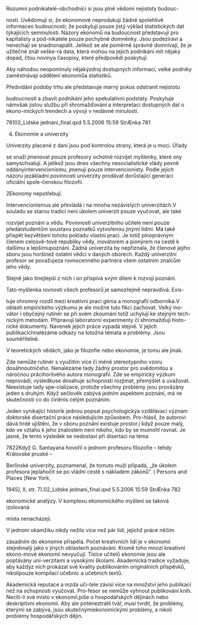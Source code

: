 
Rozumní podnikatelé-obchodníci si jsou plně vědomi nejistoty budouc-

nosti. Uvědomují si, že ekonomové neprodukují žádné spolehlivé informaceo budoucnosti; že poskytují pouze jistý výklad statistických dat týkajících seminulosti. Názory ekonomů na budoucnost představují pro kapitalisty a pod-nikatele pouze pochybné domněnky. Jsou podezíraví a nenechají se snadnonapálit. Jelikož se ale poměrně správně domnívají, že je užitečné znát veške-rá data, která mohou na jejich podnikání mít nějaký dopad, čtou novinya časopisy, které předpovědi poskytují.

Aby náhodou neopominuly nějakýzdroj dostupných informací, velké podniky zaměstnávají oddělení ekonomůa statistiků.

Předvídání podoby trhu ale představuje marný pokus odstranit nejistotu

budoucnosti a zbavit podnikání jeho spekulativní podstaty. Poskytuje námvšak jistou službu při shromažďování a interpretaci dostupných dat o ekono-mických trendech a vývoji v nedávné minulosti.

78102_Lidske jednani_final.qxd 5.5.2006 15:59 StrÆnka 781

4. Ekonomie a univerzity

Univerzity placené z daní jsou pod kontrolou strany, která je u moci. Úřady

se snaží jmenovat pouze profesory ochotné rozvíjet myšlenky, které ony samyschvalují. A jelikož jsou dnes všechny nesocialistické vlády pevně oddányintervencionismu, jmenují pouze intervencionisty. Podle jejich názoru jezákladní povinností univerzity prodávat dorůstající generaci oficiální spole-čenskou filozofii.

2Ekonomy nepotřebují.

Intervencionismus ale převládá i na mnoha nezávislých univerzitách.V souladu se starou tradicí není úkolem univerzit pouze vyučovat, ale také

rozvíjet poznání a vědu. Povinností univerzitního učitele není pouze předatstudentům soustavu poznatků vytvořenou jinými lidmi. Má také přispět kezvětšení tohoto pokladu vlastní prací. Je totiž plnoprávným členem celosvě-tové republiky vědy, inovátorem a pionýrem na cestě k dalšímu a lepšímupoznání. Žádná univerzita by nepřiznala, že členové jejího sboru jsou horšínež ostatní vědci v daných oborech. Každý univerzitní profesor se považujeza rovnocenného partnera všem ostatním znalcům jeho vědy.

Stejně jako tinejlepší z nich i on přispívá svým dílem k rozvoji poznání.

Tato myšlenka rovnosti všech profesorů je samozřejmě nepravdivá. Exis-

tuje ohromný rozdíl mezi kreativní prací génia a monografií odborníka.V oblasti empirického výzkumu je ale možné tuto fikci zachovat. Velký ino-vátor i obyčejný rutinér se při svém zkoumání totiž uchylují ke stejným tech-nickým metodám. Připravují laboratorní experimenty či shromažďují histo-rické dokumenty. Navenek jejich práce vypadá stejně. V jejich publikacíchnalézáme odkazy na totožná témata a problémy. Jsou souměřitelné.

V teoretických vědách, jako je filozofie nebo ekonomie, je tomu ale jinak.

Zde nemůže rutinér s využitím více či méně stereotypního vzoru dosáhnoutničeho. Nenalézáme tady žádný prostor pro svědomitou a náročnou prácihorlivého autora monografií. Zde se empirický výzkum neprovádí; výsledkuse dosahuje schopností rozjímat, přemýšlet a uvažovat. Neexistuje tady spe-cializace, protože všechny problémy jsou provázány jeden s druhým. Když sečlověk zabývá jedním aspektem poznání, má ve skutečnosti co do činěnís celým poznáním.

Jeden vynikající historik jednou popsal psychologickýa vzdělávací význam doktorské disertační práce následujícím způsobem. Pro-hlásil, že autorovi dává hrdé ujištění, že v oboru poznání existuje prostor,i když pouze malý, kde ve vztahu k jeho znalostem není nikoho, kdo by se mumohl rovnat. Je jasné, že tento výsledek se nedostaví při disertaci na téma

7822Když G. Santayana hovořil o jednom profesoru filozofie – tehdy Královské pruské –

Berlínské univerzity, poznamenal, že tomuto muži připadá, „že úkolem profesora jeplahočit se po vládní cestě s nákladem zákonů“. ( Persons and Places [New York,

1945], II, str. 7).02_Lidske jednani_final.qxd 5.5.2006 15:59 StrÆnka 782

ekonomické analýzy. V komplexu ekonomického myšlení se taková izolovaná

místa nenacházejí.

V jednom okamžiku nikdy nežilo více než pár lidí, jejichž práce něčím

zásadním do ekonomie přispěla. Počet kreativních lidí je v ekonomii stejněmalý jako v jiných oblastech poznávání. Kromě toho mnozí kreativní ekono-mové ekonomii nevyučují. Tisíce učitelů ekonomie jsou ale poptávány uni-verzitami a vysokými školami. Akademická tradice vyžaduje, aby každýz nich prokázal své kvality publikováním originálních příspěvků, nikolipouze kompilací učebnic a učebních textů.

Akademická reputace a mzda uči-tele závisí více na množství jeho publikací než na schopnosti vyučovat. Pro-fesor se nemůže vyhnout publikování knih. Necítí-li své místo v ekonomii,píše o hospodářských dějinách nebo deskriptivní ekonomii. Aby ale poténeztratil tvář, musí tvrdit, že problémy, kterými se zabývá, jsou skutečnýmiekonomickými problémy, a nikoli problémy hospodářských dějin.
